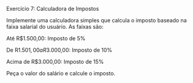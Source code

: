 Exercício 7: Calculadora de Impostos 

Implemente uma calculadora simples que calcula o imposto baseado na faixa salarial do usuário. As faixas são: 

  

Até R$1.500,00: Imposto de 5% 

De R$1.501,00 a R$3.000,00: Imposto de 10% 

Acima de R$3.000,00: Imposto de 15% 

Peça o valor do salário e calcule o imposto. 
